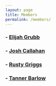 ```yaml
---
layout: page
title: Members
permalink: /members/
---
```

### - [Elijah Grubb](../Elijah)
### - [Josh Callahan](../Josh)
### - [Rusty Griggs](../Rusty)
### - [Tanner Barlow](../Tanner)
